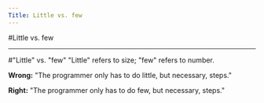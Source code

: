 ```yaml
---
Title: Little vs. few
---
```

#Little vs. few

---
#"Little" vs. "few"
"Little" refers to size; "few" refers to number.

**Wrong:** "The programmer only has to do little, but necessary, steps."

**Right:** "The programmer only has to do few, but necessary, steps."

